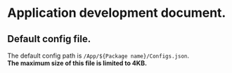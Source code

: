 # Application development document.
## Default config file.
The default config path is `/App/${Package name}/Configs.json`.  
**The maximum size of this file is limited to 4KB.**  
